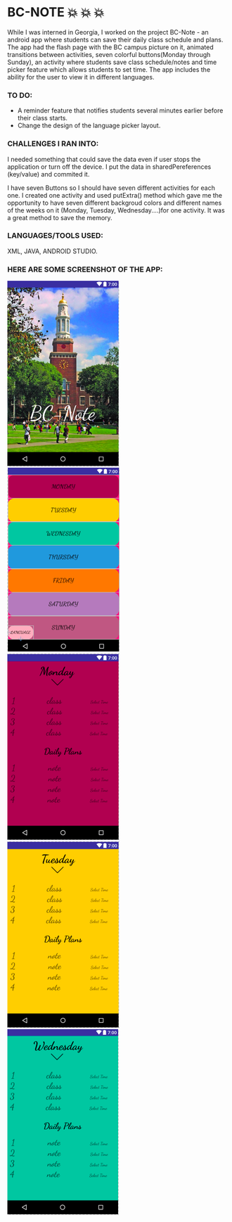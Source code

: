 # **BC-NOTE**  :boom: :boom: :boom:
While I was interned in Georgia, I worked on the project BC-Note - an android app where students can save their daily class 
schedule and plans.
The app had the flash page with the BC campus picture on it, animated transitions between activities, seven colorful 
buttons(Monday through Sunday), an activity where students save class schedule/notes and time picker feature which allows 
students to set time. 
The app includes the ability for the user to view it in different languages. 


### TO DO:
* A reminder feature that notifies students several minutes earlier before their class starts.
* Change the design of the language picker layout.
 
 
### CHALLENGES I RAN INTO:
I needed something that could save the data even if user stops the application or turn off the device. I put the data in
sharedPereferences (key/value) and commited it. 

I have seven Buttons so I should have seven different activities for each one. I created one activity and used putExtra()
method which gave me the opportunity to have seven different backgroud colors and different names of the weeks on it (Monday, Tuesday, Wednesday....)for one activity. It was a great method to save the memory.


### LANGUAGES/TOOLS USED:

XML, JAVA, ANDROID STUDIO.

 
### HERE ARE SOME SCREENSHOT OF THE APP:

<img src="flash.png"> <img src="main.png"> <img src="1.png"> <img src="2.png"> <img src="3.png">
